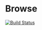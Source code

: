 # Browse
[![Build Status](https://dev.azure.com/anderpascual4/BrowseLib/_apis/build/status/paxcu.Los-Picateclas?branchName=master)](https://dev.azure.com/anderpascual4/BrowseLib/_build/latest?definitionId=1&branchName=master)
